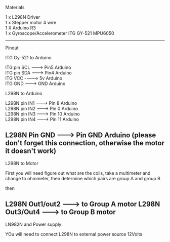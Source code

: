 Materials

1 x L298N Driver  
1 x Stepper motor 4 wire  
1 X Arduino R3  
1 x Gyroscope/Accelerometer ITG GY-521 MPU6050

-------------------------

Pinout

ITG Gy-521 to Arduino 

ITG pin SCL ---> Pin5 Arduino  
ITG pin SDA ---> Pin4 Arduino      
ITG VCC ----> 5v Arduino    
ITG GND ---> GND Arduino 


L298N to Arduino

L298N pin IN1 ---> Pin 8 Arduino  
L298N pin IN2 ---> Pin 0 Arduino  
L298N pin IN3 ---> Pin 10 Arduino  
L298N pin IN4 ---> Pin 11 Arduino  
  

L298N Pin GND ---> Pin GND Arduino (please don't forget this connection, otherwise the motor it doesn't work)
-------------------------------
L298N to Motor

First you will need figure out what are the coils, take a multimeter and change to ohmmeter, 
then determine which pairs are group A and group B

then

L298N Out1/out2 ---> to Group A motor
L298N Out3/Out4 ---> to Group B motor
-------------------------------------------
LN982N and Power supply

YOu will need to connect L298N to external power source 12Volts
